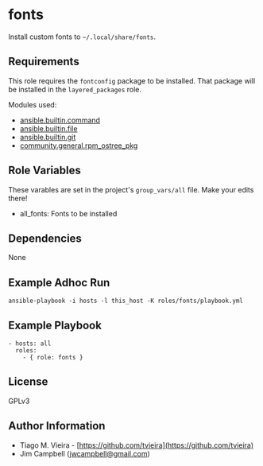 fonts
=====

Install custom fonts to `~/.local/share/fonts`.

Requirements
------------

This role requires the `fontconfig` package to be installed. That package will be installed in the
`layered_packages` role.

Modules used:

  * [ansible.builtin.command](https://docs.ansible.com/ansible/latest/collections/ansible/builtin/command_module.html)
  * [ansible.builtin.file](https://docs.ansible.com/ansible/latest/collections/ansible/builtin/file_module.html)
  * [ansible.builtin.git](https://docs.ansible.com/ansible/latest/collections/ansible/builtin/git_module.html)
  * [community.general.rpm_ostree_pkg](https://docs.ansible.com/ansible/latest/collections/community/general/rpm_ostree_pkg_module.html)

Role Variables
--------------

These varables are set in the project's `group_vars/all` file. Make your edits there!

  * all_fonts: Fonts to be installed

Dependencies
------------

None

Example Adhoc Run
-----------------

`ansible-playbook -i hosts -l this_host -K roles/fonts/playbook.yml`

Example Playbook
----------------

    - hosts: all
      roles:
        - { role: fonts }

License
-------

GPLv3

Author Information
------------------

  * Tiago M. Vieira - [https://github.com/tvieira](https://github.com/tvieira)
  * Jim Campbell (jwcampbell@gmail.com)
